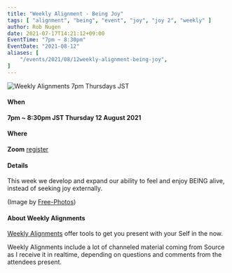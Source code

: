 ```yaml
---
title: "Weekly Alignment - Being Joy"
tags: [ "alignment", "being", "event", "joy", "joy 2", "weekly" ]
author: Rob Nugen
date: 2021-07-17T14:21:12+09:00
EventTime: "7pm ~ 8:30pm"
EventDate: "2021-08-12"
aliases: [
    "/events/2021/08/12weekly-alignment-being-joy",
]
---
```


<img
src="https://b.robnugen.com/blog/2021/dog_being_joy.jpg"
alt="Weekly Alignments 7pm Thursdays JST"
class="title" />

#### When

**7pm ~ 8:30pm JST Thursday 12 August 2021**

#### Where

**Zoom** [register](/weekly-alignments/registration/)

#### Details

This week we develop and expand our ability to feel and enjoy BEING alive, instead of seeking joy externally.

(Image by <a href="https://pixabay.com/photos/">Free-Photos</a>)

#### About Weekly Alignments

[Weekly Alignments](/weekly-alignments/) offer tools to get you present with your Self in the now.

Weekly Alignments include a lot of channeled material coming from
Source as I receive it in realtime, depending on questions and
comments from the attendees present.
